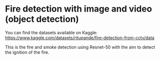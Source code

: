 # Fire detection with image and video (object detection)

You can find the datasets available on Kaggle: https://www.kaggle.com/datasets/ritupande/fire-detection-from-cctv/data

This is the fire and smoke detection using Resnet-50 with the aim to detect the ignition of the fire.
